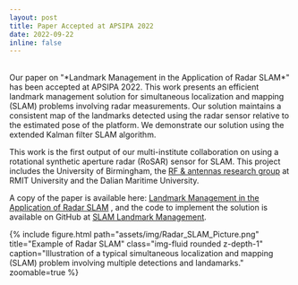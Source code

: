 ```yaml
---
layout: post
title: Paper Accepted at APSIPA 2022
date: 2022-09-22
inline: false
---
```

<br>
Our paper on "*Landmark Management in the Application of Radar SLAM*" has been accepted at APSIPA 2022. This work presents an efficient landmark management solution for simultaneous localization and mapping (SLAM) problems involving radar measurements. Our solution maintains a consistent map of the landmarks detected using the radar sensor relative to the estimated pose of the platform. We demonstrate our solution using the extended Kalman filter SLAM algorithm.

This work is the first output of our multi-institute collaboration on using a rotational synthetic aperture radar (RoSAR) sensor for SLAM. This project includes the University of Birmingham, the <a href="http://rfant.org.au/" target="_blank">RF & antennas research group</a> at RMIT University and the Dalian Maritime University.

A copy of the paper is available here: <a href="{{ entry.pdf | prepend: '/assets/pdf/APSIPA2022_arXiv.pdf'}}" target="_blank">Landmark Management in the Application of Radar SLAM</a> , and the code to implement the solution is available on GitHub at <a href="https://github.com/shuai000/SLAM_LandmarkManagement" target="_blank">SLAM Landmark Management</a>.


<div class="row">
    <div class="col-sm-2 mt-0">
    </div>
    <div class="col-sm-8 mt-0">
        {% include figure.html path="assets/img/Radar_SLAM_Picture.png" title="Example of Radar SLAM" class="img-fluid rounded z-depth-1" caption="Illustration of a typical simultaneous localization and mapping (SLAM) problem involving multiple detections and landamarks." zoomable=true %}
    </div>
    <div class="col-sm-2 mt-0">
    </div>
</div>

